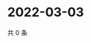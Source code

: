 # 2022-03-03

共 0 条

<!-- BEGIN WEIBO -->
<!-- 最后更新时间 Thu Mar 03 2022 21:24:41 GMT+0800 (China Standard Time) -->

<!-- END WEIBO -->
